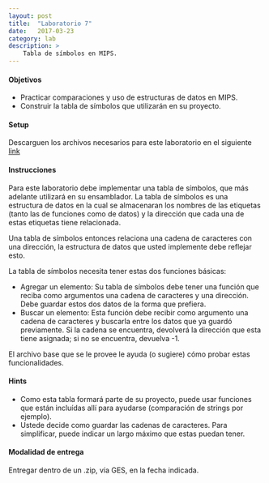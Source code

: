 ```yaml
---
layout: post
title:  "Laboratorio 7"
date:   2017-03-23
category: lab
description: >
    Tabla de símbolos en MIPS.
---
```


#### Objetivos
* Practicar comparaciones y uso de estructuras de datos en MIPS.
* Construir la tabla de símbolos que utilizarán en su proyecto.
  
#### Setup
Descarguen los archivos necesarios para este laboratorio en el siguiente [link](https://drive.google.com/file/d/0Byz-R0iYOs4fWXV3X09iV0ZuVDA/view)

#### Instrucciones
Para este laboratorio debe implementar una tabla de símbolos, que más adelante utilizará en su ensamblador. La tabla de símbolos es una estructura de datos en la cual se almacenaran los nombres de las etiquetas (tanto las de funciones como de datos) y la dirección que cada una de estas etiquetas tiene relacionada.

Una tabla de símbolos entonces relaciona una cadena de caracteres con una dirección, la estructura de datos que usted implemente debe reflejar esto.

La tabla de símbolos necesita tener estas dos funciones básicas:
* Agregar un elemento: Su tabla de símbolos debe tener una función que reciba como argumentos una cadena de caracteres y una dirección. Debe guardar estos dos datos de la forma que prefiera.
* Buscar un elemento: Esta función debe recibir como argumento una cadena de caracteres y buscarla entre los datos que ya guardó previamente. Si la cadena se encuentra, devolverá la dirección que esta tiene asignada; si no se encuentra, devuelva -1.

El archivo base que se le provee le ayuda (o sugiere) cómo probar estas funcionalidades.

#### Hints
* Como esta tabla formará parte de su proyecto, puede usar funciones que están incluídas allí para ayudarse (comparación de strings por ejemplo).
* Ustede decide como guardar las cadenas de caracteres. Para simplificar, puede indicar un largo máximo que estas puedan tener.

#### Modalidad de entrega
Entregar dentro de un .zip, vía GES, en la fecha indicada.
